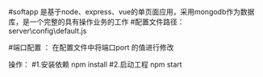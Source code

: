 #softapp 是基于node、express、vue的单页面应用，采用mongodb作为数据库，是一个完整的具有操作业务的工作
#配置文件路径：
server\config\default.js

#端口配置  ：
在配置文件中将端口port 的值进行修改 


操作：
#1.安装依赖
 npm install
#2.启动工程
npm start



